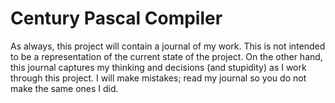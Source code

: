 # Century Pascal Compiler

As always, this project will contain a journal of my work.  This is not intended to be a representation of the current state of the project.  On the other hand, this journal captures my thinking and decisions (and stupidity) as I work through this project.  I will make mistakes; read my journal so you do not make the same ones I did.




